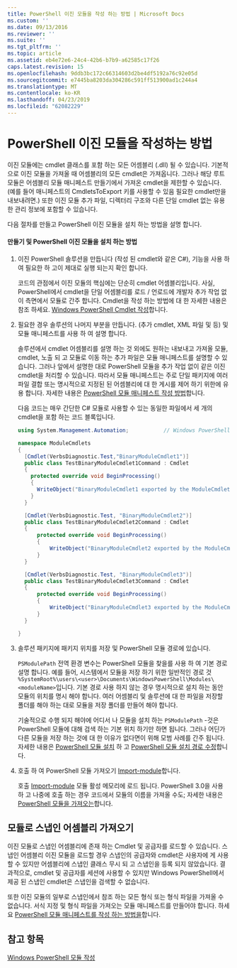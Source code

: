 ```yaml
---
title: PowerShell 이진 모듈을 작성 하는 방법 | Microsoft Docs
ms.custom: ''
ms.date: 09/13/2016
ms.reviewer: ''
ms.suite: ''
ms.tgt_pltfrm: ''
ms.topic: article
ms.assetid: eb4e72e6-24c4-42b6-b7b9-a62585c17f26
caps.latest.revision: 15
ms.openlocfilehash: 9ddb3bc172c66314603d2be4df5192a76c92e05d
ms.sourcegitcommit: e7445ba8203da304286c591ff513900ad1c244a4
ms.translationtype: MT
ms.contentlocale: ko-KR
ms.lasthandoff: 04/23/2019
ms.locfileid: "62082229"
---
```

# <a name="how-to-write-a-powershell-binary-module"></a>PowerShell 이진 모듈을 작성하는 방법

이진 모듈에는 cmdlet 클래스를 포함 하는 모든 어셈블리 (.dll) 될 수 있습니다. 기본적으로 이진 모듈을 가져올 때 어셈블리의 모든 cmdlet은 가져옵니다. 그러나 해당 루트 모듈은 어셈블리 모듈 매니페스트 만들기에서 가져온 cmdlet을 제한할 수 있습니다. (예를 들어 매니페스트의 CmdletsToExport 키를 사용할 수 있음 필요한 cmdlet만을 내보내려면.) 또한 이진 모듈 추가 파일, 디렉터리 구조와 다른 단일 cmdlet 없는 유용한 관리 정보에 포함할 수 있습니다.

다음 절차를 만들고 PowerShell 이진 모듈을 설치 하는 방법을 설명 합니다.

#### <a name="how-to-create-and-install-a-powershell-binary-module"></a>만들기 및 PowerShell 이진 모듈을 설치 하는 방법

1. 이진 PowerShell 솔루션을 만듭니다 (작성 된 cmdlet와 같은 C#), 기능을 사용 하 여 필요한 하 고이 제대로 실행 되는지 확인 합니다.

   코드의 관점에서 이진 모듈의 핵심에는 단순히 cmdlet 어셈블리입니다. 사실, PowerShell에서 cmdlet을 단일 어셈블리를 로드 / 언로드에 개발자 추가 작업 없이 측면에서 모듈로 간주 합니다. Cmdlet을 작성 하는 방법에 대 한 자세한 내용은 참조 하세요. [Windows PowerShell Cmdlet 작성](../cmdlet/writing-a-windows-powershell-cmdlet.md)합니다.

2. 필요한 경우 솔루션의 나머지 부분을 만듭니다. (추가 cmdlet, XML 파일 및 등) 및 모듈 매니페스트를 사용 하 여 설명 합니다.

   솔루션에서 cmdlet 어셈블리를 설명 하는 것 외에도 원하는 내보내고 가져올 모듈, cmdlet, 노출 되 고 모듈로 이동 하는 추가 파일은 모듈 매니페스트를 설명할 수 있습니다. 그러나 앞에서 설명한 대로 PowerShell 모듈을 추가 작업 없이 같은 이진 cmdlet을 처리할 수 있습니다. 따라서 모듈 매니페스트는 주로 단일 패키지에 여러 파일 결합 또는 명시적으로 지정된 된 어셈블리에 대 한 게시를 제어 하기 위한에 유용 합니다. 자세한 내용은 [PowerShell 모듈 매니페스트 작성 방법](http://msdn.microsoft.com/en-us/abe4c24b-e64e-4a61-81d5-18c4fceba0b6)합니다.

   다음 코드는 매우 간단한 C# 모듈로 사용할 수 있는 동일한 파일에서 세 개의 cmdlet을 포함 하는 코드 블록입니다.

   ```csharp
   using System.Management.Automation;           // Windows PowerShell namespace.

   namespace ModuleCmdlets
   {
     [Cmdlet(VerbsDiagnostic.Test,"BinaryModuleCmdlet1")]
     public class TestBinaryModuleCmdlet1Command : Cmdlet
     {
       protected override void BeginProcessing()
       {
         WriteObject("BinaryModuleCmdlet1 exported by the ModuleCmdlets module.");
       }
     }

     [Cmdlet(VerbsDiagnostic.Test, "BinaryModuleCmdlet2")]
     public class TestBinaryModuleCmdlet2Command : Cmdlet
     {
         protected override void BeginProcessing()
         {
             WriteObject("BinaryModuleCmdlet2 exported by the ModuleCmdlets module.");
         }
     }

     [Cmdlet(VerbsDiagnostic.Test, "BinaryModuleCmdlet3")]
     public class TestBinaryModuleCmdlet3Command : Cmdlet
     {
         protected override void BeginProcessing()
         {
             WriteObject("BinaryModuleCmdlet3 exported by the ModuleCmdlets module.");
         }
     }

   }
   ```

3. 솔루션 패키지에 패키지 위치를 저장 및 PowerShell 모듈 경로에 있습니다.

   `PSModulePath` 전역 환경 변수는 PowerShell 모듈을 찾을를 사용 하 여 기본 경로 설명 합니다. 예를 들어, 시스템에서 모듈을 저장 하기 위한 일반적인 경로 것 `%SystemRoot%\users\<user>\Documents\WindowsPowerShell\Modules\<moduleName>`입니다. 기본 경로 사용 하지 않는 경우 명시적으로 설치 하는 동안 모듈의 위치를 명시 해야 합니다. 여러 어셈블리 및 솔루션에 대 한 파일을 저장할 폴더를 해야 하는 대로 모듈을 저장 폴더를 만들어 해야 합니다.

   기술적으로 수행 되지 해야에 어디서 나 모듈을 설치 하는 `PSModulePath` -것은 PowerShell 모듈에 대해 검색 하는 기본 위치 하기만 하면 됩니다. 그러나 어딘가 다른 모듈을 저장 하는 것에 대 한 이유가 없다면이 위해 모범 사례를 간주 됩니다. 자세한 내용은 [PowerShell 모듈 설치](./installing-a-powershell-module.md) 하 고 [PowerShell 모듈 설치 경로 수정](./modifying-the-psmodulepath-installation-path.md)합니다.

4. 호출 하 여 PowerShell 모듈 가져오기 [Import-module](/powershell/module/Microsoft.PowerShell.Core/Import-Module)합니다.

   호출 [Import-module](/powershell/module/Microsoft.PowerShell.Core/Import-Module) 모듈 활성 메모리에 로드 됩니다. PowerShell 3.0을 사용 하 고 나중에 호출 하는 경우 코드에서 모듈의 이름을 가져올 수도; 자세한 내용은 [PowerShell 모듈을 가져오는](./importing-a-powershell-module.md)합니다.

## <a name="importing-snap-in-assemblies-as-modules"></a>모듈로 스냅인 어셈블리 가져오기

이진 모듈로 스냅인 어셈블리에 존재 하는 Cmdlet 및 공급자를 로드할 수 있습니다. 스냅인 어셈블리 이진 모듈을 로드할 경우 스냅인의 공급자와 cmdlet은 사용자에 게 사용할 수 있지만 어셈블리에 스냅인 클래스 무시 되 고 스냅인을 등록 되지 않았습니다. 결과적으로, cmdlet 및 공급자를 세션에 사용할 수 있지만 Windows PowerShell에서 제공 된 스냅인 cmdlet은 스냅인을 검색할 수 없습니다.

또한 이진 모듈의 일부로 스냅인에서 참조 하는 모든 형식 또는 형식 파일을 가져올 수 없습니다. 서식 지정 및 형식 파일을 가져오는 모듈 매니페스트를 만들어야 합니다. 하세요 [PowerShell 모듈 매니페스트를 작성 하는 방법을](http://msdn.microsoft.com/en-us/abe4c24b-e64e-4a61-81d5-18c4fceba0b6)합니다.

## <a name="see-also"></a>참고 항목

[Windows PowerShell 모듈 작성](./writing-a-windows-powershell-module.md)
